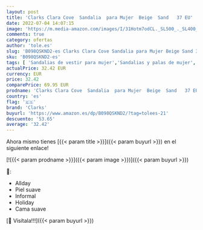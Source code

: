 ```yaml
---
layout: post
title: 'Clarks Clara Cove  Sandalia  para Mujer  Beige  Sand   37 EU'
date: 2022-07-04 14:07:15
image: 'https://m.media-amazon.com/images/I/31Hotm7odCL._SL500_._SL400_.jpg'
comments: true
category: ofertas
author: 'tole.es'
slug: 'B098QSKND2-es Clarks Clara Cove Sandalia para Mujer Beige Sand 37 EU'
sku: 'B098QSKND2-es'
tags: [ 'Sandalias de vestir para mujer','Sandalias y palas de mujer','Zapatos','Zapatos para mujer','Zapatos y complementos','clarks','sandalia','🇪🇸', ]
actualPrice: 32.42 EUR
currency: EUR
price: 32.42
comparePrice: 69.95 EUR
prodname: 'Clarks Clara Cove  Sandalia  para Mujer  Beige  Sand   37 EU'
country: 'es'
flag: '🇪🇸'
brand: 'Clarks'
buyurl: 'https://www.amazon.es/dp/B098QSKND2/?tag=tolees-21'
descuento: '53.65'
average: '32.42'
---
```


Ahora mismo tienes [{{< param title >}}]({{< param buyurl >}}) en el siguiente enlace!

[![{{< param prodname >}}]({{< param image >}})]({{< param buyurl >}})

🔎:

- Allday
- Piel suave
- Informal
- Holiday
- Cama suave

[🛒 Visítala!!!]({{< param buyurl >}})
